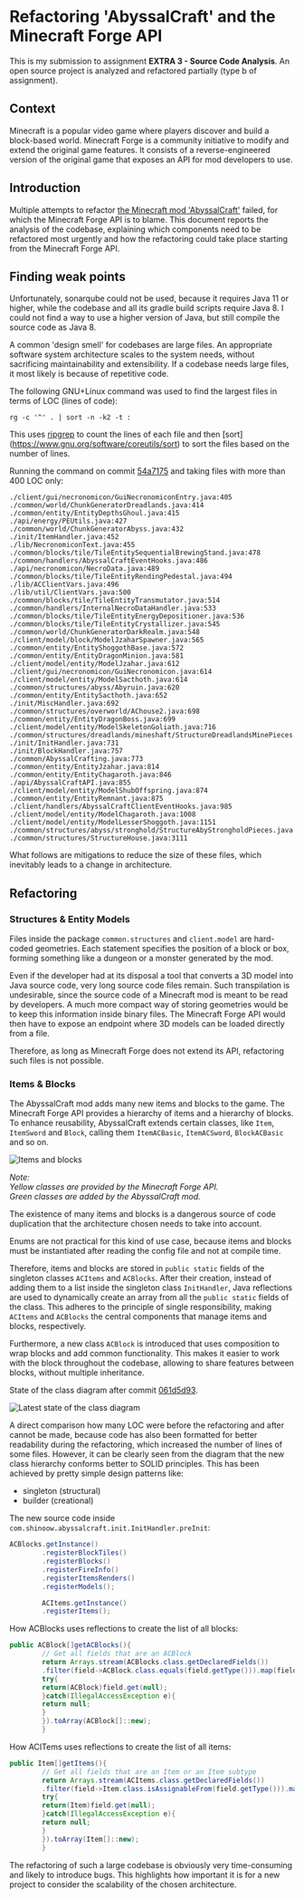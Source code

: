 # Refactoring 'AbyssalCraft' and the Minecraft Forge API

This is my submission to assignment **EXTRA 3 - Source Code Analysis**. An open source project is analyzed and
refactored partially (type b of assignment).

## Context

Minecraft is a popular video game where players discover and build a block-based world. Minecraft Forge is a community
initiative to modify and extend the original game features. It consists of a reverse-engineered version of the original
game that exposes an API for mod developers to use.

## Introduction

Multiple attempts to refactor [the Minecraft mod 'AbyssalCraft'](https://github.com/devgioele/AbyssalCraft) failed, for
which the Minecraft Forge API is to blame. This document reports the analysis of the codebase, explaining which
components need to be refactored most urgently and how the refactoring could take place starting from the Minecraft
Forge API.

## Finding weak points

Unfortunately, sonarqube could not be used, because it requires Java 11 or higher, while the codebase and all its 
gradle build scripts require Java 8. I could not find a way to use a higher version of Java, but still compile the 
source code as Java 8.

A common 'design smell' for codebases are large files. An appropriate software system architecture scales to the system
needs, without sacrificing maintainability and extensibility. If a codebase needs large files, it most likely is because
of repetitive code.

The following GNU+Linux command was used to find the largest files in terms of LOC (lines of code):

```shell
rg -c '^' . | sort -n -k2 -t :
```

This uses [ripgrep](https://github.com/BurntSushi/ripgrep) to count the lines of each file and then [sort]
(https://www.gnu.org/software/coreutils/sort) to sort the files based on the number of lines.

Running the command on
commit [54a7175](https://github.com/devgioele/AbyssalCraft/tree/54a7175b70eb8c48882850eecae51e8de11510bf) and taking
files with more than 400 LOC only:

```text
./client/gui/necronomicon/GuiNecronomiconEntry.java:405
./common/world/ChunkGeneratorDreadlands.java:414
./common/entity/EntityDepthsGhoul.java:415
./api/energy/PEUtils.java:427
./common/world/ChunkGeneratorAbyss.java:432
./init/ItemHandler.java:452
./lib/NecronomiconText.java:455
./common/blocks/tile/TileEntitySequentialBrewingStand.java:478
./common/handlers/AbyssalCraftEventHooks.java:486
./api/necronomicon/NecroData.java:489
./common/blocks/tile/TileEntityRendingPedestal.java:494
./lib/ACClientVars.java:496
./lib/util/ClientVars.java:500
./common/blocks/tile/TileEntityTransmutator.java:514
./common/handlers/InternalNecroDataHandler.java:533
./common/blocks/tile/TileEntityEnergyDepositioner.java:536
./common/blocks/tile/TileEntityCrystallizer.java:545
./common/world/ChunkGeneratorDarkRealm.java:548
./client/model/block/ModelJzaharSpawner.java:565
./common/entity/EntityShoggothBase.java:572
./common/entity/EntityDragonMinion.java:581
./client/model/entity/ModelJzahar.java:612
./client/gui/necronomicon/GuiNecronomicon.java:614
./client/model/entity/ModelSacthoth.java:614
./common/structures/abyss/Abyruin.java:620
./common/entity/EntitySacthoth.java:652
./init/MiscHandler.java:692
./common/structures/overworld/AChouse2.java:698
./common/entity/EntityDragonBoss.java:699
./client/model/entity/ModelSkeletonGoliath.java:716
./common/structures/dreadlands/mineshaft/StructureDreadlandsMinePieces.java:722
./init/InitHandler.java:731
./init/BlockHandler.java:757
./common/AbyssalCrafting.java:773
./common/entity/EntityJzahar.java:814
./common/entity/EntityChagaroth.java:846
./api/AbyssalCraftAPI.java:855
./client/model/entity/ModelShubOffspring.java:874
./common/entity/EntityRemnant.java:875
./client/handlers/AbyssalCraftClientEventHooks.java:985
./client/model/entity/ModelChagaroth.java:1008
./client/model/entity/ModelLesserShoggoth.java:1151
./common/structures/abyss/stronghold/StructureAbyStrongholdPieces.java:1526
./common/structures/StructureHouse.java:3111
```

What follows are mitigations to reduce the size of these files, which inevitably leads to a change in architecture.

## Refactoring

### Structures & Entity Models

Files inside the package `common.structures` and `client.model` are hard-coded geometries. Each statement specifies the
position of a block or box, forming something like a dungeon or a monster generated by the mod.

Even if the developer had at its disposal a tool that converts a 3D model into Java source code, very long source code
files remain. Such transpilation is undesirable, since the source code of a Minecraft mod is meant to be read by
developers. A much more compact way of storing geometries would be to keep this information inside binary files. The
Minecraft Forge API would then have to expose an endpoint where 3D models can be loaded directly from a file.

Therefore, as long as Minecraft Forge does not extend its API, refactoring such files is not possible.

### Items & Blocks

The AbyssalCraft mod adds many new items and blocks to the game. The Minecraft Forge API provides a hierarchy of items
and a hierarchy of blocks. To enhance reusability, AbyssalCraft extends certain classes, like `Item`, `ItemSword`
and `Block`, calling them `ItemACBasic`, `ItemACSword`, `BlockACBasic` and so on.

![Items and blocks](items-blocks.png)

_Note:\
Yellow classes are provided by the Minecraft Forge API.\
Green classes are added by the AbyssalCraft mod._

The existence of many items and blocks is a dangerous source of code duplication that the architecture chosen needs to
take into account.

Enums are not practical for this kind of use case, because items and blocks must be instantiated after reading the
config file and not at compile time.

Therefore, items and blocks are stored in `public static` fields of the singleton classes `ACItems` and `ACBlocks`.
After their creation, instead of adding them to a list inside the singleton class `InitHandler`, Java reflections are
used to dynamically create an array from all the `public static` fields of the class. This adheres to the principle of
single responsibility, making `ACItems` and `ACBlocks` the central components that manage items and blocks,
respectively.

Furthermore, a new class `ACBlock` is introduced that uses composition to wrap blocks and add common functionality. This
makes it easier to work with the block throughout the codebase, allowing to share features between blocks, without
multiple inheritance.

State of the class diagram after
commit [061d5d93](https://github.com/devgioele/AbyssalCraft/tree/061d5d9332be9e71df477253a2bfef449594c8e0).

![Latest state of the class diagram](items-blocks-refactored.png)

A direct comparison how many LOC were before the refactoring and after cannot be made, because code has also been
formatted for better readability during the refactoring, which increased the number of lines of some files. However, it
can be clearly seen from the diagram that the new class hierarchy conforms better to SOLID principles. This has been
achieved by pretty simple design patterns like:

- singleton (structural)
- builder (creational)

The new source code inside `com.shinoow.abyssalcraft.init.InitHandler.preInit`:

```java
ACBlocks.getInstance()
		.registerBlockTiles()
		.registerBlocks()
		.registerFireInfo()
		.registerItemsRenders()
		.registerModels();

		ACItems.getInstance()
		.registerItems();
```

How ACBlocks uses reflections to create the list of all blocks:

```java
public ACBlock[]getACBlocks(){
		// Get all fields that are an ACBlock
		return Arrays.stream(ACBlocks.class.getDeclaredFields())
		.filter(field->ACBlock.class.equals(field.getType())).map(field->{
		try{
		return(ACBlock)field.get(null);
		}catch(IllegalAccessException e){
		return null;
		}
		}).toArray(ACBlock[]::new);
		}
```

How ACITems uses reflections to create the list of all items:

```java
public Item[]getItems(){
		// Get all fields that are an Item or an Item subtype
		return Arrays.stream(ACItems.class.getDeclaredFields())
		.filter(field->Item.class.isAssignableFrom(field.getType())).map(field->{
		try{
		return(Item)field.get(null);
		}catch(IllegalAccessException e){
		return null;
		}
		}).toArray(Item[]::new);
		}
```

The refactoring of such a large codebase is obviously very time-consuming and likely to introduce bugs. This highlights
how important it is for a new project to consider the scalability of the chosen architecture.